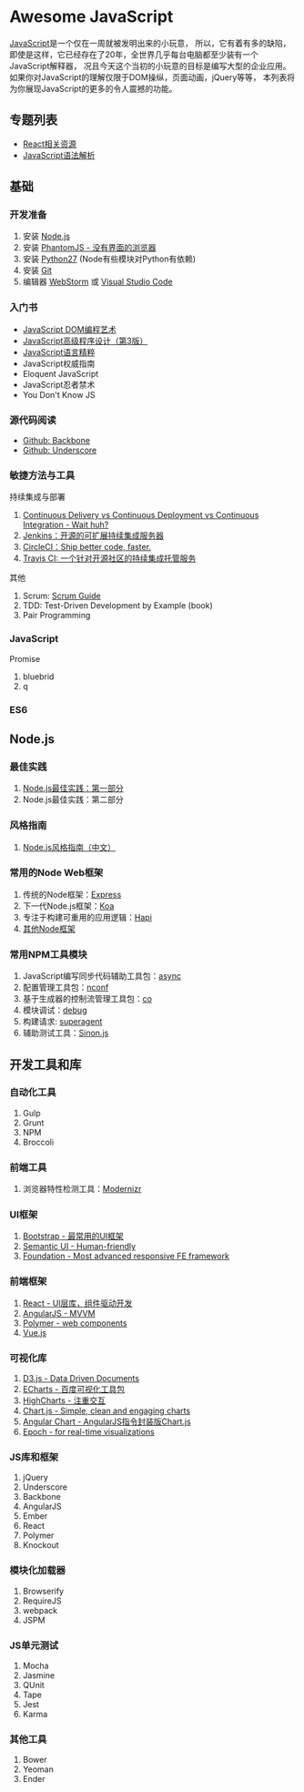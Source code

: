 # Awesome JavaScript

[JavaScript](http://javascript.crockford.com/zh/javascript.html)是一个仅在一周就被发明出来的小玩意，
所以，它有着有多的缺陷，即使是这样，它已经存在了20年，全世界几乎每台电脑都至少装有一个JavaScript解释器，
况且今天这个当初的小玩意的目标是编写大型的企业应用。如果你对JavaScript的理解仅限于DOM操纵，页面动画，jQuery等等，
本列表将为你展现JavaScript的更多的令人震撼的功能。

## 专题列表

- [React相关资源](./sections/React/)
- [JavaScript语法解析](./sections/Ast/)

## 基础

### 开发准备

1. 安装 [Node.js](https://nodejs.org/en/)
2. 安装 [PhantomJS - 没有界面的浏览器](http://phantomjs.org/)
3. 安装 [Python27](https://www.python.org/downloads/) (Node有些模块对Python有依赖)
4. 安装 [Git](https://git-scm.com/)
5. 编辑器 [WebStorm](https://www.jetbrains.com/webstorm/) 或 [Visual Studio Code](https://code.visualstudio.com/)

### 入门书

- [JavaScript DOM编程艺术](http://www.ituring.com.cn/book/42)
- [JavaScript高级程序设计（第3版）](http://book.douban.com/subject/10546125/)
- [JavaScript语言精粹](http://book.douban.com/subject/11874748/)
- JavaScript权威指南
- Eloquent JavaScript
- JavaScript忍者禁术
- You Don't Know JS

### 源代码阅读

- [Github: Backbone](https://github.com/jashkenas/backbone)
- [Github: Underscore](https://github.com/jashkenas/underscore)

### 敏捷方法与工具

持续集成与部署

1. [Continuous Delivery vs Continuous Deployment vs Continuous Integration - Wait huh?](http://blog.assembla.com/assemblablog/tabid/12618/bid/92411/Continuous-Delivery-vs-Continuous-Deployment-vs-Continuous-Integration-Wait-huh.aspx)
2. [Jenkins：开源的可扩展持续集成服务器](http://jenkins-ci.org/)
3. [CircleCI：Ship better code, faster.](https://circleci.com/)
4. [Travis CI: 一个针对开源社区的持续集成托管服务](https://travis-ci.org/)

其他

1. Scrum: [Scrum Guide](http://www.scrumguides.org/)
2. TDD: Test-Driven Development by Example (book)
3. Pair Programming

### JavaScript

Promise

1. bluebrid
2. q

### ES6

## Node.js

### 最佳实践

1. [Node.js最佳实践：第一部分](http://wwsun.me/posts/node-best-practices.html)
2. Node.js最佳实践：第二部分

### 风格指南

1. [Node.js风格指南（中文）](https://github.com/wwsun/node-style-guide)

### 常用的Node Web框架

1. 传统的Node框架：[Express](http://expressjs.com/)
2. 下一代Node.js框架：[Koa](http://koajs.com/)
3. 专注于构建可重用的应用逻辑：[Hapi](http://hapijs.com/)
4. [其他Node框架](http://nodeframework.com/index.html#home)

### 常用NPM工具模块

1. JavaScript编写同步代码辅助工具包：[async](https://github.com/caolan/async)
1. 配置管理工具包：[nconf](https://github.com/indexzero/nconf)
1. 基于生成器的控制流管理工具包：[co](https://github.com/tj/co)
1. 模块调试：[debug](https://www.npmjs.com/package/debug)
1. 构建请求: [superagent](https://www.npmjs.com/package/superagent)
1. 辅助测试工具：[Sinon.js](http://sinonjs.org/)

## 开发工具和库

### 自动化工具

1. Gulp
2. Grunt
3. NPM
4. Broccoli

### 前端工具

1. 浏览器特性检测工具：[Modernizr](https://modernizr.com/)

### UI框架

1. [Bootstrap - 最常用的UI框架](http://getbootstrap.com/)
2. [Semantic UI - Human-friendly](http://semantic-ui.com/)
3. [Foundation - Most advanced responsive FE framework](http://foundation.zurb.com/)

### 前端框架

1. [React - UI层库，组件驱动开发](http://facebook.github.io/react/)
2. [AngularJS - MVVM](https://angularjs.org/)
3. [Polymer - web components](https://www.polymer-project.org/1.0/)
4. [Vue.js](http://cn.vuejs.org/)

### 可视化库

1. [D3.js - Data Driven Documents](http://d3js.org/)
2. [ECharts - 百度可视化工具包](http://echarts.baidu.com/)
3. [HighCharts - 注重交互](http://www.highcharts.com/)
4. [Chart.js - Simple, clean and engaging charts](http://www.chartjs.org/)
5. [Angular Chart - AngularJS指令封装版Chart.js](http://jtblin.github.io/angular-chart.js/)
6. [Epoch - for real-time visualizations](https://fastly.github.io/epoch/)

### JS库和框架

1. jQuery
2. Underscore
3. Backbone
4. AngularJS
5. Ember
6. React
7. Polymer
8. Knockout

### 模块化加载器

1. Browserify
2. RequireJS
3. webpack
4. JSPM

### JS单元测试

1. Mocha
2. Jasmine
3. QUnit
4. Tape
5. Jest
6. Karma

### 其他工具

1. Bower
2. Yeoman
3. Ender